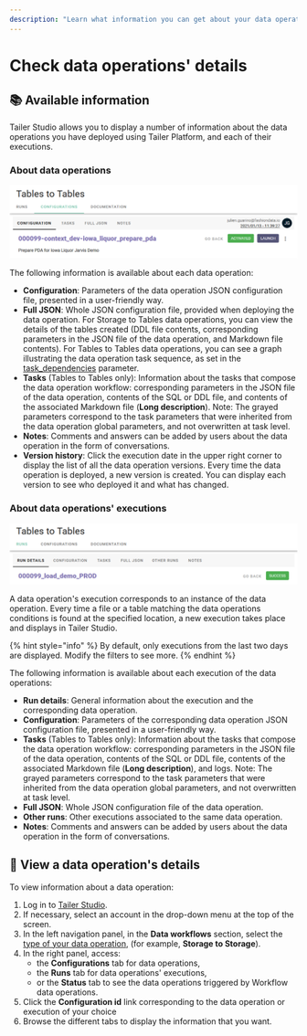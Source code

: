 ```yaml
---
description: "Learn what information you can get about your data operations in Tailer\_Studio and where to find it."
---
```


# Check data operations' details

## 📚 Available information

Tailer Studio allows you to display a number of information about the data operations you have deployed using Tailer Platform, and each of their executions.

### **About data operations**

![](../.gitbook/assets/tailer_studio_data_operation_details.png)

The following information is available about each data operation:

* **Configuration**: Parameters of the data operation JSON configuration file, presented in a user-friendly way.
* **Full JSON**: Whole JSON configuration file, provided when deploying the data operation. For Storage to Tables data operations, you can view the details of the tables created \(DDL file contents, corresponding parameters in the JSON file of the data operation, and Markdown file contents\). For Tables to Tables data operations, you can see a graph illustrating the data operation task sequence, as set in the [task\_dependencies](../data-pipeline-operations/transform-data-with-tables-to-tables/tables-to-tables-configuration-file.md#global-parameters) parameter.
* **Tasks** \(Tables to Tables only\): Information about the tasks that compose the data operation workflow: corresponding parameters in the JSON file of the data operation, contents of the SQL or DDL file, and contents of the associated Markdown file \(**Long description**\). Note: The grayed parameters correspond to the task parameters that were inherited from the data operation global parameters, and not overwritten at task level.
* **Notes**: Comments and answers can be added by users about the data operation in the form of conversations.
* **Version history**: Click the execution date in the upper right corner to display the list of all the data operation versions. Every time the data operation is deployed, a new version is created. You can display each version to see who deployed it and what has changed.

### **About data operations' executions**

![](../.gitbook/assets/tailer_studio_run_details.png)

A data operation's execution corresponds to an instance of the data operation. Every time a file or a table matching the data operations conditions is found at the specified location, a new execution takes place and displays in Tailer Studio.

{% hint style="info" %}
By default, only executions from the last two days are displayed. Modify the filters to see more.
{% endhint %}

The following information is available about each execution of the data operations:

* **Run details**: General information about the execution and the corresponding data operation.
* **Configuration**: Parameters of the corresponding data operation JSON configuration file, presented in a user-friendly way.
* **Tasks** \(Tables to Tables only\): Information about the tasks that compose the data operation workflow: corresponding parameters in the JSON file of the data operation, contents of the SQL or DDL file, contents of the associated Markdown file \(**Long description**\), and logs. Note: The grayed parameters correspond to the task parameters that were inherited from the data operation global parameters, and not overwritten at task level.
* **Full JSON**: Whole JSON configuration file of the data operation.
* **Other runs**: Other executions associated to the same data operation.
* **Notes**: Comments and answers can be added by users about the data operation in the form of conversations.

## 👀 View a data operation's details

To view information about a data operation:

1. Log in to [Tailer Studio](https://jarvis-platform.io/sign-in?redirect=%2F&__hstc=57968821.199e85015347f5cf00c120e5932c4c81.1601276395705.1601460096069.1601469338939.16&__hssc=57968821.8.1601469338939&__hsfp=649433320).
2. If necessary, select an account in the drop-down menu at the top of the screen.
3. In the left navigation panel, in the **Data workflows** section, select the [type of your data operation](../data-pipeline-operations/untitled.md#types-of-data-pipeline-operations), \(for example, **Storage to Storage**\).
4. In the right panel, access:
   * the **Configurations** tab for data operations,
   * the **Runs** tab for data operations' executions,
   * or the **Status** tab to see the data operations triggered by Workflow data operations.
5. Click the **Configuration id** link corresponding to the data operation or execution of your choice
6. Browse the different tabs to display the information that you want.

